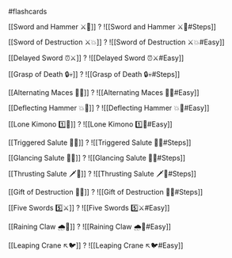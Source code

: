#flashcards

[[Sword and Hammer ⚔️🔨]]
?
![[Sword and Hammer ⚔️🔨#Steps]]
<!--SR:!2023-09-20,3,250-->

[[Sword of Destruction ⚔️💥]]
?
![[Sword of Destruction ⚔️💥#Easy]]
<!--SR:!2023-09-20,3,250-->

[[Delayed Sword ⏰⚔️]]
?
![[Delayed Sword ⏰⚔️#Easy]]
<!--SR:!2023-09-20,3,250-->

[[Grasp of Death 🔒💀]]
?
![[Grasp of Death 🔒💀#Steps]]
<!--SR:!2023-09-18,1,230-->

[[Alternating Maces 🔄✊]]
?
![[Alternating Maces 🔄✊#Easy]]
<!--SR:!2023-09-20,3,268-->

[[Deflecting Hammer 💥🔨]]
?
![[Deflecting Hammer 💥🔨#Easy]]
<!--SR:!2023-09-19,2,248-->

[[Lone Kimono 1️⃣👘]]
?
![[Lone Kimono 1️⃣👘#Easy]]
<!--SR:!2023-09-20,3,251-->

[[Triggered Salute 🔫🫡]]
?
![[Triggered Salute 🔫🫡#Steps]]
<!--SR:!2023-09-19,2,248-->

[[Glancing Salute 👀🫡]]
?
![[Glancing Salute 👀🫡#Steps]]
<!--SR:!2023-09-19,2,248-->

[[Thrusting Salute 🗡️🫡]]
?
![[Thrusting Salute 🗡️🫡#Steps]]
<!--SR:!2023-09-19,2,248-->

[[Gift of Destruction 🎁💥]]
?
![[Gift of Destruction 🎁💥#Steps]]
<!--SR:!2023-09-20,3,268-->


[[Five Swords 5️⃣⚔️]]
?
![[Five Swords 5️⃣⚔️#Easy]]
<!--SR:!2023-09-20,3,268-->

[[Raining Claw 🌧️🐯]]
?
![[Raining Claw 🌧️🐯#Easy]]
<!--SR:!2023-09-20,3,251-->

[[Leaping Crane ↖️🐦]]
?
![[Leaping Crane ↖️🐦#Easy]]
<!--SR:!2023-09-20,3,251-->